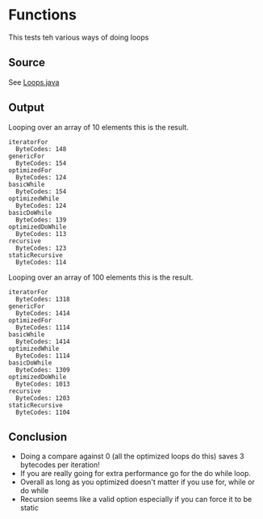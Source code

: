 #  Functions

This tests teh various ways of doing loops

## Source
See [Loops.java](../../../bytecode/ControlFlow/Loops.java)

## Output
Looping over an array of 10 elements this is the result.

```
iteratorFor
  ByteCodes: 148
genericFor
  ByteCodes: 154
optimizedFor
  ByteCodes: 124
basicWhile
  ByteCodes: 154
optimizedWhile
  ByteCodes: 124
basicDoWhile
  ByteCodes: 139
optimizedDoWhile
  ByteCodes: 113
recursive
  ByteCodes: 123
staticRecursive
  ByteCodes: 114
```

Looping over an array of 100 elements this is the result.
```
iteratorFor
  ByteCodes: 1318
genericFor
  ByteCodes: 1414
optimizedFor
  ByteCodes: 1114
basicWhile
  ByteCodes: 1414
optimizedWhile
  ByteCodes: 1114
basicDoWhile
  ByteCodes: 1309
optimizedDoWhile
  ByteCodes: 1013
recursive
  ByteCodes: 1203
staticRecursive
  ByteCodes: 1104
```


## Conclusion

  * Doing a compare against 0 (all the optimized loops do this) saves 3 bytecodes per iteration!
  * If you are really going for extra performance go for the do while loop.
  * Overall as long as you optimized doesn't matter if you use for, while or do while
  * Recursion seems like a valid option especially if you can force it to be static
